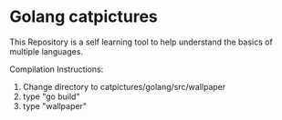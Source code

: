 # Golang catpictures
This Repository is a self learning tool to help understand the basics of multiple languages.

Compilation Instructions:
1. Change directory to catpictures/golang/src/wallpaper
2. type "go build"
3. type "wallpaper"